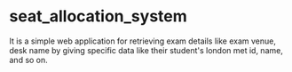 # seat_allocation_system
It is a simple web application for retrieving exam details like exam venue, desk name by giving specific data like their student's london met id, name, and so on.
